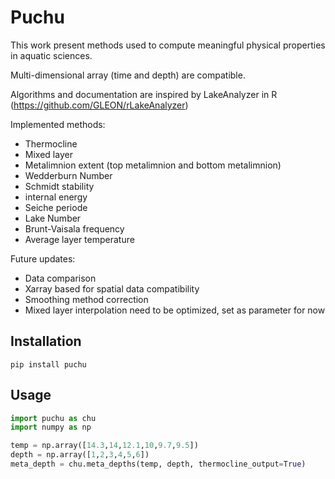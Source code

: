 # Puchu

This work present methods used to compute meaningful physical properties in aquatic sciences.

Multi-dimensional array (time and depth) are compatible.

Algorithms and documentation are inspired by LakeAnalyzer in R (https://github.com/GLEON/rLakeAnalyzer)

Implemented methods:
* Thermocline
* Mixed layer
* Metalimnion extent (top metalimnion and bottom metalimnion)
* Wedderburn Number
* Schmidt stability
* internal energy
* Seiche periode
* Lake Number
* Brunt-Vaisala frequency
* Average layer temperature

Future updates:
* Data comparison
* Xarray based for spatial data compatibility
* Smoothing method correction
* Mixed layer interpolation need to be optimized, set as parameter for now

## Installation

`pip install puchu`

## Usage
```python
import puchu as chu
import numpy as np

temp = np.array([14.3,14,12.1,10,9.7,9.5])
depth = np.array([1,2,3,4,5,6])
meta_depth = chu.meta_depths(temp, depth, thermocline_output=True)
```
